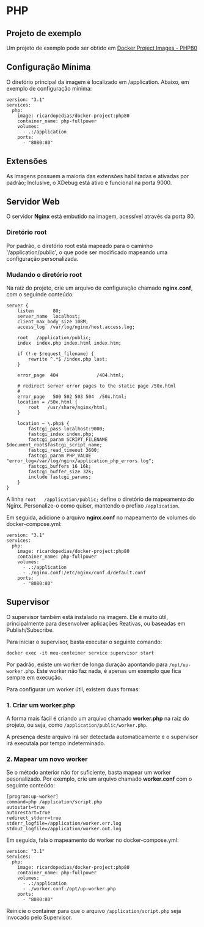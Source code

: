 # PHP

## Projeto de exemplo

Um projeto de exemplo pode ser obtido em 
[Docker Project Images - PHP80](https://github.com/ricardopedias/docker-project-skeleton-php80)

## Configuração Mínima

O diretório principal da imagem é localizado em /application.
Abaixo, em exemplo de configuração mínima:

```
version: "3.1"
services:
  php:
    image: ricardopedias/docker-project:php80
    container_name: php-fullpower
    volumes:
      - .:/application
    ports:
      - "8080:80"
```

## Extensões

As imagens possuem a maioria das extensões habilitadas e ativadas por padrão;
Inclusive, o XDebug está ativo e funcional na porta 9000.

## Servidor Web

O servidor **Nginx** está embutido na imagem, acessível através da porta 80.

### Diretório root

Por padrão, o diretório root está mapeado para o caminho '/application/public', o que pode ser modificado mapeando uma configuração personalizada.

### Mudando o diretório root
Na raiz do projeto, crie um arquivo de configuração chamado **nginx.conf**, com o seguinde conteúdo:

```
server {
    listen       80;
    server_name  localhost;
    client_max_body_size 108M;
    access_log  /var/log/nginx/host.access.log;

    root   /application/public;
    index  index.php index.html index.htm;

    if (!-e $request_filename) {
        rewrite ^.*$ /index.php last;
    }

    error_page  404              /404.html;

    # redirect server error pages to the static page /50x.html
    #
    error_page   500 502 503 504  /50x.html;
    location = /50x.html {
        root   /usr/share/nginx/html;
    }

    location ~ \.php$ {
        fastcgi_pass localhost:9000;
        fastcgi_index index.php;
        fastcgi_param SCRIPT_FILENAME $document_root$fastcgi_script_name;
        fastcgi_read_timeout 3600;
        fastcgi_param PHP_VALUE "error_log=/var/log/nginx/application_php_errors.log";
        fastcgi_buffers 16 16k;
        fastcgi_buffer_size 32k;
        include fastcgi_params;
    }
}
```

A linha `root   /application/public;` define o diretório de mapeamento do Nginx. Personalize-o como quiser, mantendo o prefixo `/application`.

Em seguida, adicione o arquivo **nginx.conf** no mapeamento de volumes do docker-compose.yml:

```
version: "3.1"
services:
  php:
    image: ricardopedias/docker-project:php80
    container_name: php-fullpower
    volumes:
      - .:/application
      - ./nginx.conf:/etc/nginx/conf.d/default.conf
    ports:
      - "8080:80"
```

## Supervisor

O supervisor também está instalado na imagem. Ele é muito útil, principalmente para desenvolver aplicações Reativas, ou baseadas em Publish/Subscribe.

Para iniciar o supervisor, basta executar o seguinte comando:

```
docker exec -it meu-conteiner service supervisor start 
```

Por padrão, existe um worker de longa duração apontando para `/opt/up-worker.php`.
Este worker não faz nada, é apenas um exemplo que fica sempre em execução.

Para configurar um worker útil, existem duas formas:

### 1. Criar um worker.php

A forma mais fácil é criando um arquivo chamado **worker.php** na raiz do projeto, ou seja, como `/application/public/worker.php`.

A presença deste arquivo irá ser detectada automaticamente e o supervisor irá executala por tempo indeterminado.

### 2. Mapear um novo worker

Se o método anterior não for suficiente, basta mapear um worker pesonalizado. Por exemplo, crie um arquivo chamado **worker.conf** com o seguinte conteúdo:

```
[program:up-worker]
command=php /application/script.php
autostart=true
autorestart=true
redirect_stderr=true
stderr_logfile=/application/worker.err.log
stdout_logfile=/application/worker.out.log
```

Em seguida, fala o mapeamento do worker no docker-compose.yml:

```
version: "3.1"
services:
  php:
    image: ricardopedias/docker-project:php80
    container_name: php-fullpower
    volumes:
      - .:/application
      - ./worker.conf:/opt/up-worker.php
    ports:
      - "8080:80"
```

Reinicie o container para que o arquivo `/application/script.php` seja invocado pelo Supervisor.
